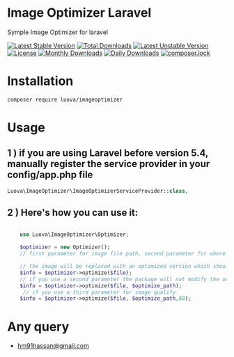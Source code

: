 

# Image Optimizer Laravel
Symple Image Optimizer for laravel

[![Latest Stable Version](https://poser.pugx.org/luova/imageoptimizer/v/stable)](https://packagist.org/packages/luova/imageoptimizer)
[![Total Downloads](https://poser.pugx.org/luova/imageoptimizer/downloads)](https://packagist.org/packages/luova/imageoptimizer)
[![Latest Unstable Version](https://poser.pugx.org/luova/imageoptimizer/v/unstable)](https://packagist.org/packages/luova/imageoptimizer)
[![License](https://poser.pugx.org/luova/imageoptimizer/license)](https://packagist.org/packages/luova/imageoptimizer)
[![Monthly Downloads](https://poser.pugx.org/luova/imageoptimizer/d/monthly)](https://packagist.org/packages/luova/imageoptimizer)
[![Daily Downloads](https://poser.pugx.org/luova/imageoptimizer/d/daily)](https://packagist.org/packages/luova/imageoptimizer)
[![composer.lock](https://poser.pugx.org/luova/imageoptimizer/composerlock)](https://packagist.org/packages/luova/imageoptimizer)



# Installation

```bash
composer require luova/imageoptimizer
```


# Usage

## 1 ) if you are using Laravel before version 5.4, manually register the service provider in your config/app.php file

```php
Luova\ImageOptimizer\ImageOptimizerServiceProvider::class,
```

## 2 ) Here's how you can use it:

```php

    use Luova\ImageOptimizer\Optimizer;

    $optimizer = new Optimizer();
    // first parameter for image file path, second parameter for where you want save optimize image and third parameter for image qualify

    // the image will be replaced with an optimized version which should be smaller
    $info = $optimizer->optimize($file);
    // if you use a second parameter the package will not modify the original
    $info = $optimizer->optimize($file, $optimize_path);
     // if you use a third parameter for image qualify
    $info = $optimizer->optimize($file, $optimize_path,80);

```


# Any query

* hm91hassan@gmail.com
